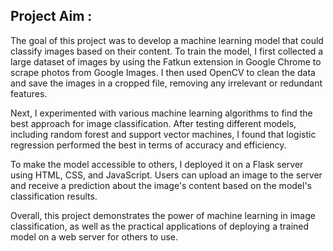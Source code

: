 ## Project Aim :  
The goal of this project was to develop a machine learning model that could classify images based on their content. To train the model, I first collected a large dataset of images by using the Fatkun extension in Google Chrome to scrape photos from Google Images. I then used OpenCV to clean the data and save the images in a cropped file, removing any irrelevant or redundant features.

Next, I experimented with various machine learning algorithms to find the best approach for image classification. After testing different models, including random forest and support vector machines, I found that logistic regression performed the best in terms of accuracy and efficiency.

To make the model accessible to others, I deployed it on a Flask server using HTML, CSS, and JavaScript. Users can upload an image to the server and receive a prediction about the image's content based on the model's classification results.

Overall, this project demonstrates the power of machine learning in image classification, as well as the practical applications of deploying a trained model on a web server for others to use.  
